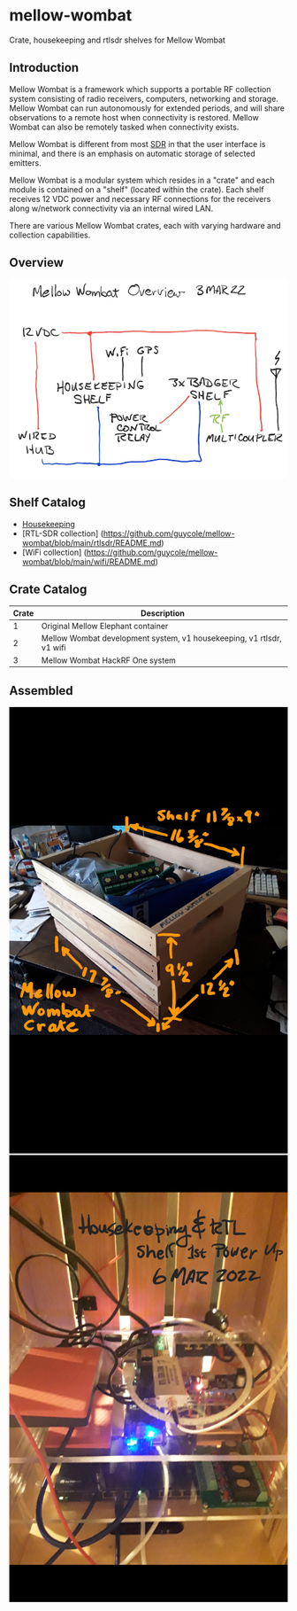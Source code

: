 # mellow-wombat
Crate, housekeeping and rtlsdr shelves for Mellow Wombat

## Introduction
Mellow Wombat is a framework which supports a portable RF collection system consisting of radio receivers, computers, networking and storage.  Mellow Wombat can run autonomously for extended periods, and will share observations to a remote host when connectivity is restored.  Mellow Wombat can also be remotely tasked when connectivity exists.  

Mellow Wombat is different from most [SDR](https://en.wikipedia.org/wiki/Software-defined_radio) in that the user interface is minimal, and there is an emphasis on automatic storage of selected emitters.

Mellow Wombat is a modular system which resides in a "crate" and each module is contained on a "shelf" (located within the crate).  Each shelf receives 12 VDC power and necessary RF connections for the receivers along w/network connectivity via an internal wired LAN.

There are various Mellow Wombat crates, each with varying hardware and collection capabilities.

## Overview
![overview](https://github.com/guycole/mellow-wombat/blob/main/grafix/overview.png)

## Shelf Catalog
+ [Housekeeping](https://github.com/guycole/mellow-wombat/blob/main/housekeeping/README.md)
+ [RTL-SDR collection] (https://github.com/guycole/mellow-wombat/blob/main/rtlsdr/README.md)
+ [WiFi collection] (https://github.com/guycole/mellow-wombat/blob/main/wifi/README.md)

## Crate Catalog
| Crate | Description                                                           |
| ----- | --------------------------------------------------------------------- |
|     1 | Original Mellow Elephant container                                    |
|     2 | Mellow Wombat development system, v1 housekeeping, v1 rtlsdr, v1 wifi |
|     3 | Mellow Wombat HackRF One system                                       |

## Assembled
![dimensions](https://github.com/guycole/mellow-wombat/blob/main/grafix/crate_dimensions.jpg)
![first_power](https://github.com/guycole/mellow-wombat/blob/main/grafix/first_power.jpg)
